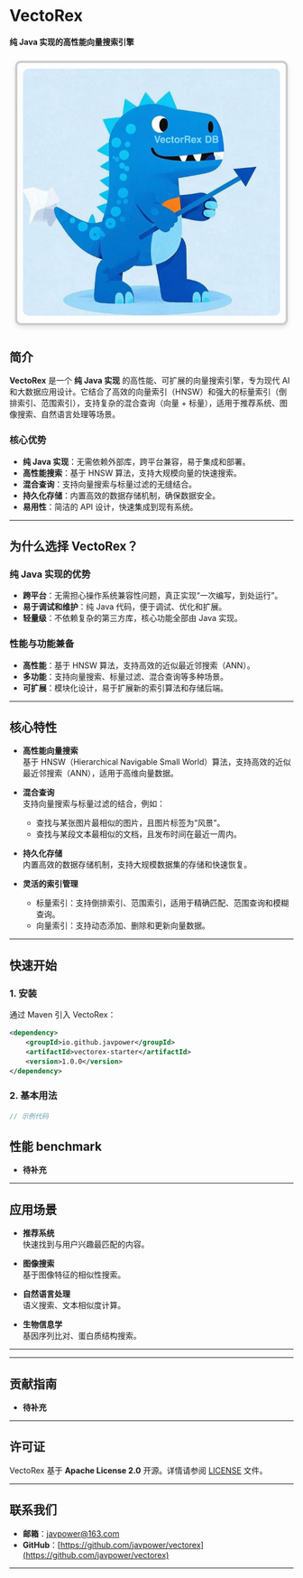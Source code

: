 # **VectoRex**

**纯 Java 实现的高性能向量搜索引擎**

<div style="display: inline-block; border: 4px solid #ccc; border-radius: 10px; box-shadow: 0 4px 8px rgba(0, 0, 0, 0.1); margin: 10px; padding: 10px;">
  <img src="./image/logo.png" alt="VectoRex" style="border-radius: 10px;" />
</div>



## **简介**

**VectoRex** 是一个 **纯 Java 实现** 的高性能、可扩展的向量搜索引擎，专为现代 AI 和大数据应用设计。它结合了高效的向量索引（HNSW）和强大的标量索引（倒排索引、范围索引），支持复杂的混合查询（向量 + 标量），适用于推荐系统、图像搜索、自然语言处理等场景。

### 核心优势

- **纯 Java 实现**：无需依赖外部库，跨平台兼容，易于集成和部署。
- **高性能搜索**：基于 HNSW 算法，支持大规模向量的快速搜索。
- **混合查询**：支持向量搜索与标量过滤的无缝结合。
- **持久化存储**：内置高效的数据存储机制，确保数据安全。
- **易用性**：简洁的 API 设计，快速集成到现有系统。

---

## **为什么选择 VectoRex？**

### **纯 Java 实现的优势**

- **跨平台**：无需担心操作系统兼容性问题，真正实现“一次编写，到处运行”。
- **易于调试和维护**：纯 Java 代码，便于调试、优化和扩展。
- **轻量级**：不依赖复杂的第三方库，核心功能全部由 Java 实现。

### **性能与功能兼备**

- **高性能**：基于 HNSW 算法，支持高效的近似最近邻搜索（ANN）。
- **多功能**：支持向量搜索、标量过滤、混合查询等多种场景。
- **可扩展**：模块化设计，易于扩展新的索引算法和存储后端。

---

## **核心特性**

- **高性能向量搜索**  
  基于 HNSW（Hierarchical Navigable Small World）算法，支持高效的近似最近邻搜索（ANN），适用于高维向量数据。

- **混合查询**  
  支持向量搜索与标量过滤的结合，例如：
  - 查找与某张图片最相似的图片，且图片标签为“风景”。
  - 查找与某段文本最相似的文档，且发布时间在最近一周内。

- **持久化存储**  
  内置高效的数据存储机制，支持大规模数据集的存储和快速恢复。

- **灵活的索引管理**
  - 标量索引：支持倒排索引、范围索引，适用于精确匹配、范围查询和模糊查询。
  - 向量索引：支持动态添加、删除和更新向量数据。



---

## **快速开始**

### **1. 安装**

通过 Maven 引入 VectoRex：

```xml
<dependency>
    <groupId>io.github.javpower</groupId>
    <artifactId>vectorex-starter</artifactId>
    <version>1.0.0</version>
</dependency>
```

### **2. 基本用法**

```java
// 示例代码
```

## **性能 benchmark**

- **待补充**

---

## **应用场景**

- **推荐系统**  
  快速找到与用户兴趣最匹配的内容。

- **图像搜索**  
  基于图像特征的相似性搜索。

- **自然语言处理**  
  语义搜索、文本相似度计算。

- **生物信息学**  
  基因序列比对、蛋白质结构搜索。

---


---

## **贡献指南**

- **待补充**

---

## **许可证**

VectoRex 基于 **Apache License 2.0** 开源。详情请参阅 [LICENSE](LICENSE) 文件。

---

## **联系我们**

- **邮箱**：javpower@163.com
- **GitHub**：[https://github.com/javpower/vectorex](https://github.com/javpower/vectorex)

---